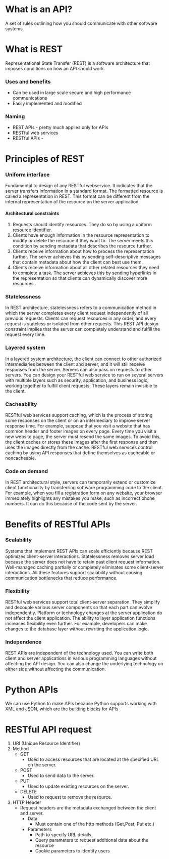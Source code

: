 # What is an API?

A set of rules outlining how you should communicate with other software systems.

# What is REST

Representational State Transfer (REST) is a software architecture that imposes conditions on how an API should work.

### Uses and benefits

- Can be used in large scale secure and high performance communications
- Easily implemented and modified

### Naming

- REST APIs - pretty much applies only for APIs
- RESTful web services
- RESTful APIs -

# Principles of REST

### Uniform interface

Fundamental to design of any RESTful webservice. It indicates that the server transfers information in a standard
format. The formatted resource is called a representation in REST. This format can be different from the internal
representation of the resource on the server application.

#### Architectural constraints

1. Requests should identify resources. They do so by using a uniform resource identifier.
2. Clients have enough information in the resource representation to modify or delete the resource if they want to. The
   server meets this condition by sending metadata that describes the resource further.
3. Clients receive information about how to process the representation further. The server achieves this by sending
   self-descriptive messages that contain metadata about how the client can best use them.
4. Clients receive information about all other related resources they need to complete a task. The server achieves this
   by sending hyperlinks in the representation so that clients can dynamically discover more resources.

### Statelessness

In REST architecture, statelessness refers to a communication method in which the server completes every client request
independently of all previous requests. Clients can request resources in any order, and every request is stateless or
isolated from other requests. This REST API design constraint implies that the server can completely understand and
fulfill the request every time.

### Layered system

In a layered system architecture, the client can connect to other authorized intermediaries between the client and
server, and it will still receive responses from the server. Servers can also pass on requests to other servers. You can
design your RESTful web service to run on several servers with multiple layers such as security, application, and
business logic, working together to fulfill client requests. These layers remain invisible to the client.

### Cacheability

RESTful web services support caching, which is the process of storing some responses on the client or on an intermediary
to improve server response time. For example, suppose that you visit a website that has common header and footer images
on every page. Every time you visit a new website page, the server must resend the same images. To avoid this, the
client caches or stores these images after the first response and then uses the images directly from the cache. RESTful
web services control caching by using API responses that define themselves as cacheable or noncacheable.

### Code on demand

In REST architectural style, servers can temporarily extend or customize client functionality by transferring software
programming code to the client. For example, when you fill a registration form on any website, your browser immediately
highlights any mistakes you make, such as incorrect phone numbers. It can do this because of the code sent by the
server.

# Benefits of RESTful APIs

### Scalability

Systems that implement REST APIs can scale efficiently because REST optimizes client-server interactions. Statelessness
removes server load because the server does not have to retain past client request information. Well-managed caching
partially or completely eliminates some client-server interactions. All these features support scalability without
causing communication bottlenecks that reduce performance.

### Flexibility

RESTful web services support total client-server separation. They simplify and decouple various server components so
that each part can evolve independently. Platform or technology changes at the server application do not affect the
client application. The ability to layer application functions increases flexibility even further. For example,
developers can make changes to the database layer without rewriting the application logic.

### Independence

REST APIs are independent of the technology used. You can write both client and server applications in various
programming languages without affecting the API design. You can also change the underlying technology on either side
without affecting the communication.

# Python APIs

We can use Python to make APIs because Python supports working with XML and JSON, which are the building blocks for APIs

# RESTful API request

1. URI (Unique Resource Identifier)
2. Method
    - GET
        - Used to access resources that are located at the specified URL on the server.
    - POST
        - Used to send data to the server.
    - PUT
        - Used to update existing resources on the server.
    - DELETE
        - Used to request to remove the resource.
3. HTTP Header 
   - Request headers are the metadata exchanged between the client and server.
      - Data
        - Must contain one of the http methods (Get,Post, Put etc.)
      - Parameters
        - Path to specify URL details
        - Query parameters to request additional data about the resource
        - Cookie parameters to identify users